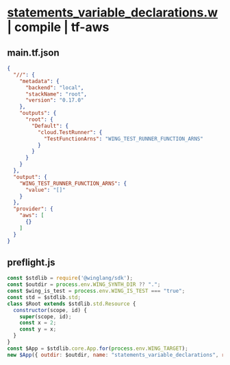 # [statements_variable_declarations.w](../../../../../examples/tests/valid/statements_variable_declarations.w) | compile | tf-aws

## main.tf.json
```json
{
  "//": {
    "metadata": {
      "backend": "local",
      "stackName": "root",
      "version": "0.17.0"
    },
    "outputs": {
      "root": {
        "Default": {
          "cloud.TestRunner": {
            "TestFunctionArns": "WING_TEST_RUNNER_FUNCTION_ARNS"
          }
        }
      }
    }
  },
  "output": {
    "WING_TEST_RUNNER_FUNCTION_ARNS": {
      "value": "[]"
    }
  },
  "provider": {
    "aws": [
      {}
    ]
  }
}
```

## preflight.js
```js
const $stdlib = require('@winglang/sdk');
const $outdir = process.env.WING_SYNTH_DIR ?? ".";
const $wing_is_test = process.env.WING_IS_TEST === "true";
const std = $stdlib.std;
class $Root extends $stdlib.std.Resource {
  constructor(scope, id) {
    super(scope, id);
    const x = 2;
    const y = x;
  }
}
const $App = $stdlib.core.App.for(process.env.WING_TARGET);
new $App({ outdir: $outdir, name: "statements_variable_declarations", rootConstruct: $Root, plugins: $plugins, isTestEnvironment: $wing_is_test, sourceDir: process.env['WING_SOURCE_DIR'] }).synth();

```


